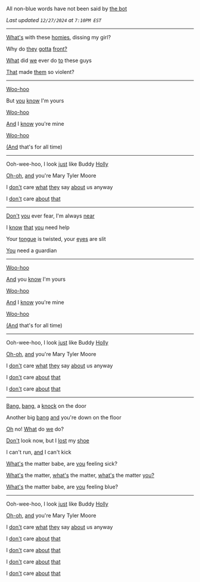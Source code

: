 All non-blue words have not been said by [the bot](https://bsky.app/profile/rwbh.rbryan.me)

*Last updated `12/27/2024` at `7:10PM EST`*

---

[What's](https://bsky.app/profile/rwbh.rbryan.me/post/3leca4hwega2q) with these [homies](https://bsky.app/profile/rwbh.rbryan.me/post/3lecxl4qhbc2t), dissing my girl?

Why do [they](https://bsky.app/profile/rwbh.rbryan.me/post/3le6kioli4426) [gotta](https://bsky.app/profile/rwbh.rbryan.me/post/3le6xvxrkad2z) [front?](https://bsky.app/profile/rwbh.rbryan.me/post/3lecquydyeq2m)

[What](https://bsky.app/profile/rwbh.rbryan.me/post/3leb3adjfgy2z) did [we](https://bsky.app/profile/rwbh.rbryan.me/post/3lebspgjoo22w) ever do [to](https://bsky.app/profile/rwbh.rbryan.me/post/3leaxuxqjfl2t) these guys

[That](https://bsky.app/profile/rwbh.rbryan.me/post/3lecnjhskxv2m) made [them](https://bsky.app/profile/rwbh.rbryan.me/post/3leaujqlxem26) so violent?

---

[Woo-hoo](https://bsky.app/profile/rwbh.rbryan.me/post/3leaki2lpil23)

But [you](https://bsky.app/profile/rwbh.rbryan.me/post/3leb6lpijxl2f) [know](https://bsky.app/profile/rwbh.rbryan.me/post/3lecua73c4v2w) I'm yours

[Woo-hoo](https://bsky.app/profile/rwbh.rbryan.me/post/3leaki2lpil23)

[And](https://bsky.app/profile/rwbh.rbryan.me/post/3lear6htlai2q) I [know](https://bsky.app/profile/rwbh.rbryan.me/post/3lecua73c4v2w) you're mine

[Woo-hoo](https://bsky.app/profile/rwbh.rbryan.me/post/3leaki2lpil23)

[(And](https://bsky.app/profile/rwbh.rbryan.me/post/3lear6htlai2q) that's for all time)

---

Ooh-wee-hoo, I look [just](https://bsky.app/profile/rwbh.rbryan.me/post/3le7flrbbon26) like Buddy [Holly](https://bsky.app/profile/rwbh.rbryan.me/post/3leblyq3m3s2f)

[Oh-oh,](https://bsky.app/profile/rwbh.rbryan.me/post/3lec4rcafxb2y) [and](https://bsky.app/profile/rwbh.rbryan.me/post/3lear6htlai2q) you're Mary Tyler Moore

I [don't](https://bsky.app/profile/rwbh.rbryan.me/post/3lebbwt3rre2t) care [what](https://bsky.app/profile/rwbh.rbryan.me/post/3leb3adjfgy2z) [they](https://bsky.app/profile/rwbh.rbryan.me/post/3le6kioli4426) say [about](https://bsky.app/profile/rwbh.rbryan.me/post/3le7cahi4e62h) us anyway

I [don't](https://bsky.app/profile/rwbh.rbryan.me/post/3lebbwt3rre2t) care [about](https://bsky.app/profile/rwbh.rbryan.me/post/3le7cahi4e62h) [that](https://bsky.app/profile/rwbh.rbryan.me/post/3lecnjhskxv2m)

---

[Don't](https://bsky.app/profile/rwbh.rbryan.me/post/3lebbwt3rre2t) [you](https://bsky.app/profile/rwbh.rbryan.me/post/3leb6lpijxl2f) ever fear, I'm always [near](https://bsky.app/profile/rwbh.rbryan.me/post/3leant7khml2h)

I [know](https://bsky.app/profile/rwbh.rbryan.me/post/3lecua73c4v2w) [that](https://bsky.app/profile/rwbh.rbryan.me/post/3lecnjhskxv2m) [you](https://bsky.app/profile/rwbh.rbryan.me/post/3leb6lpijxl2f) need help

Your [tongue](https://bsky.app/profile/rwbh.rbryan.me/post/3le6r7yczka2n) is twisted, your [eyes](https://bsky.app/profile/rwbh.rbryan.me/post/3leadrawhae26) are slit

[You](https://bsky.app/profile/rwbh.rbryan.me/post/3leb6lpijxl2f) need a guardian

---

[Woo-hoo](https://bsky.app/profile/rwbh.rbryan.me/post/3leaki2lpil23)

[And](https://bsky.app/profile/rwbh.rbryan.me/post/3lear6htlai2q) you [know](https://bsky.app/profile/rwbh.rbryan.me/post/3lecua73c4v2w) I'm yours

[Woo-hoo](https://bsky.app/profile/rwbh.rbryan.me/post/3leaki2lpil23)

[And](https://bsky.app/profile/rwbh.rbryan.me/post/3lear6htlai2q) I [know](https://bsky.app/profile/rwbh.rbryan.me/post/3lecua73c4v2w) you're mine

[Woo-hoo](https://bsky.app/profile/rwbh.rbryan.me/post/3leaki2lpil23)

[(And](https://bsky.app/profile/rwbh.rbryan.me/post/3lear6htlai2q) that's for all time)

---

Ooh-wee-hoo, I look [just](https://bsky.app/profile/rwbh.rbryan.me/post/3le7flrbbon26) like Buddy [Holly](https://bsky.app/profile/rwbh.rbryan.me/post/3leblyq3m3s2f)

[Oh-oh,](https://bsky.app/profile/rwbh.rbryan.me/post/3lec4rcafxb2y) [and](https://bsky.app/profile/rwbh.rbryan.me/post/3lear6htlai2q) you're Mary Tyler Moore

I [don't](https://bsky.app/profile/rwbh.rbryan.me/post/3lebbwt3rre2t) care [what](https://bsky.app/profile/rwbh.rbryan.me/post/3leb3adjfgy2z) [they](https://bsky.app/profile/rwbh.rbryan.me/post/3le6kioli4426) say [about](https://bsky.app/profile/rwbh.rbryan.me/post/3le7cahi4e62h) us anyway

I [don't](https://bsky.app/profile/rwbh.rbryan.me/post/3lebbwt3rre2t) care [about](https://bsky.app/profile/rwbh.rbryan.me/post/3le7cahi4e62h) [that](https://bsky.app/profile/rwbh.rbryan.me/post/3lecnjhskxv2m)

I [don't](https://bsky.app/profile/rwbh.rbryan.me/post/3lebbwt3rre2t) care [about](https://bsky.app/profile/rwbh.rbryan.me/post/3le7cahi4e62h) [that](https://bsky.app/profile/rwbh.rbryan.me/post/3lecnjhskxv2m)

---

[Bang,](https://bsky.app/profile/rwbh.rbryan.me/post/3le6ntzwbn426) [bang,](https://bsky.app/profile/rwbh.rbryan.me/post/3le6ntzwbn426) a [knock](https://bsky.app/profile/rwbh.rbryan.me/post/3le73bs2nst2y) on the door

Another big [bang](https://bsky.app/profile/rwbh.rbryan.me/post/3le6ntzwbn426) [and](https://bsky.app/profile/rwbh.rbryan.me/post/3lear6htlai2q) you're down on the floor

[Oh](https://bsky.app/profile/rwbh.rbryan.me/post/3leah4rl2fm2h) no! [What](https://bsky.app/profile/rwbh.rbryan.me/post/3leb3adjfgy2z) do [we](https://bsky.app/profile/rwbh.rbryan.me/post/3lebspgjoo22w) do?

[Don't](https://bsky.app/profile/rwbh.rbryan.me/post/3lebbwt3rre2t) look now, but I [lost](https://bsky.app/profile/rwbh.rbryan.me/post/3lebpe4v42c2n) my [shoe](https://bsky.app/profile/rwbh.rbryan.me/post/3leck6fnp7x24)

I can't run, [and](https://bsky.app/profile/rwbh.rbryan.me/post/3lear6htlai2q) I can't kick

[What's](https://bsky.app/profile/rwbh.rbryan.me/post/3leca4hwega2q) the matter babe, are [you](https://bsky.app/profile/rwbh.rbryan.me/post/3leb6lpijxl2f) feeling sick?

[What's](https://bsky.app/profile/rwbh.rbryan.me/post/3leca4hwega2q) the matter, [what's](https://bsky.app/profile/rwbh.rbryan.me/post/3leca4hwega2q) the matter, [what's](https://bsky.app/profile/rwbh.rbryan.me/post/3leca4hwega2q) the matter [you?](https://bsky.app/profile/rwbh.rbryan.me/post/3leb6lpijxl2f)

[What's](https://bsky.app/profile/rwbh.rbryan.me/post/3leca4hwega2q) the matter babe, are [you](https://bsky.app/profile/rwbh.rbryan.me/post/3leb6lpijxl2f) feeling blue?

---

Ooh-wee-hoo, I look [just](https://bsky.app/profile/rwbh.rbryan.me/post/3le7flrbbon26) like Buddy [Holly](https://bsky.app/profile/rwbh.rbryan.me/post/3leblyq3m3s2f)

[Oh-oh,](https://bsky.app/profile/rwbh.rbryan.me/post/3lec4rcafxb2y) [and](https://bsky.app/profile/rwbh.rbryan.me/post/3lear6htlai2q) you're Mary Tyler Moore

I [don't](https://bsky.app/profile/rwbh.rbryan.me/post/3lebbwt3rre2t) care [what](https://bsky.app/profile/rwbh.rbryan.me/post/3leb3adjfgy2z) [they](https://bsky.app/profile/rwbh.rbryan.me/post/3le6kioli4426) say [about](https://bsky.app/profile/rwbh.rbryan.me/post/3le7cahi4e62h) us anyway

I [don't](https://bsky.app/profile/rwbh.rbryan.me/post/3lebbwt3rre2t) care [about](https://bsky.app/profile/rwbh.rbryan.me/post/3le7cahi4e62h) [that](https://bsky.app/profile/rwbh.rbryan.me/post/3lecnjhskxv2m)

I [don't](https://bsky.app/profile/rwbh.rbryan.me/post/3lebbwt3rre2t) care [about](https://bsky.app/profile/rwbh.rbryan.me/post/3le7cahi4e62h) [that](https://bsky.app/profile/rwbh.rbryan.me/post/3lecnjhskxv2m)

I [don't](https://bsky.app/profile/rwbh.rbryan.me/post/3lebbwt3rre2t) care [about](https://bsky.app/profile/rwbh.rbryan.me/post/3le7cahi4e62h) [that](https://bsky.app/profile/rwbh.rbryan.me/post/3lecnjhskxv2m)

I [don't](https://bsky.app/profile/rwbh.rbryan.me/post/3lebbwt3rre2t) care [about](https://bsky.app/profile/rwbh.rbryan.me/post/3le7cahi4e62h) [that](https://bsky.app/profile/rwbh.rbryan.me/post/3lecnjhskxv2m)